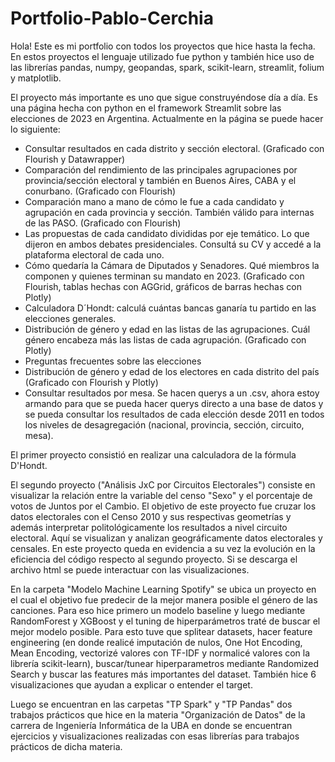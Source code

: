 # Portfolio-Pablo-Cerchia
Hola! Este es mi portfolio con todos los proyectos que hice hasta la fecha. En estos proyectos el lenguaje utilizado fue python y también hice uso de las librerías pandas, numpy, geopandas, spark, scikit-learn, streamlit, folium y matplotlib. 

El proyecto más importante es uno que sigue construyéndose día a día. Es una página hecha con python en el framework Streamlit sobre las elecciones de 2023 en Argentina. Actualmente en la página se puede hacer lo siguiente:

- Consultar resultados en cada distrito y sección electoral. (Graficado con Flourish y Datawrapper)
- Comparación del rendimiento de las principales agrupaciones por provincia/sección electoral y también en Buenos Aires, CABA y el conurbano. (Graficado con Flourish)
- Comparación mano a mano de cómo le fue a cada candidato y agrupación en cada provincia y sección. También válido para internas de las PASO. (Graficado con Flourish)
- Las propuestas de cada candidato divididas por eje temático. Lo que dijeron en ambos debates presidenciales. Consultá su CV y accedé a la plataforma electoral de cada uno.
- Cómo quedaría la Cámara de Diputados y Senadores. Qué miembros la componen y quienes terminan su mandato en 2023. (Graficado con Flourish, tablas hechas con AGGrid, gráficos de barras hechas con Plotly)
- Calculadora D´Hondt: calculá cuántas bancas ganaría tu partido en las elecciones generales.
- Distribución de género y edad en las listas de las agrupaciones. Cuál género encabeza más las listas de cada agrupación. (Graficado con Plotly)
- Preguntas frecuentes sobre las elecciones 
- Distribución de género y edad de los electores en cada distrito del país (Graficado con Flourish y Plotly)
- Consultar resultados por mesa. Se hacen querys a un .csv, ahora estoy armando para que se pueda hacer querys directo a una base de datos y se pueda consultar los resultados de cada elección desde 2011 en todos los niveles de desagregación (nacional, provincia, sección, circuito, mesa). 

El primer proyecto consistió en realizar una calculadora de la fórmula D'Hondt.

El segundo proyecto ("Análisis JxC por Circuitos Electorales") consiste en visualizar la relación entre la variable del censo "Sexo" y el porcentaje de votos de Juntos por el Cambio. El objetivo de este proyecto fue cruzar los datos electorales con el Censo 2010 y sus respectivas geometrías y además interpretar politológicamente los resultados a nivel circuito electoral. Aquí se visualizan y analizan geográficamente datos electorales y censales. En este proyecto queda en evidencia a su vez la evolución en la eficiencia del código respecto al segundo proyecto. Si se descarga el archivo html se puede interactuar con las visualizaciones. 

En la carpeta "Modelo Machine Learning Spotify" se ubica un proyecto en el cual el objetivo fue predecir de la mejor manera posible el género de las canciones. Para eso hice primero un modelo baseline y luego mediante RandomForest y XGBoost y el tuning de hiperparámetros traté de buscar el mejor modelo posible. Para esto tuve que splitear datasets, hacer feature engineering (en donde realicé imputación de nulos, One Hot Encoding, Mean Encoding, vectorizé valores con TF-IDF y normalicé valores con la librería scikit-learn), buscar/tunear hiperparametros mediante Randomized Search y buscar las features más importantes del dataset. También hice 6 visualizaciones que ayudan a explicar o entender el target.

Luego se encuentran en las carpetas "TP Spark" y "TP Pandas" dos trabajos prácticos que hice en la materia "Organización de Datos" de la carrera de Ingeniería Informática de la UBA en donde se encuentran ejercicios y visualizaciones realizadas con esas librerías para trabajos prácticos de dicha materia. 


